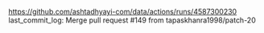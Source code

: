 https://github.com/ashtadhyayi-com/data/actions/runs/4587300230
last_commit_log: Merge pull request #149 from tapaskhanra1998/patch-20